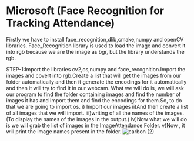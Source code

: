 # Microsoft (Face Recognition for Tracking Attendance)
Firstly we have to install face_recognition,dlib,cmake,numpy and openCV libraries.
Face_Recognition library is used to load the image and convert it into rgb because we are the image as bgr, but the library understands the rgb.

STEP-1:Import the libraries cv2,os,numpy and face_recognition.Import the images and covert into rgb.Create a list that will get the images from our folder automatically and then it generate the encodings for it automatically and then it will try to find it in our webcam.
What we will do is, we will ask our program to find the folder containing images and find the number of images it has and import them and find the encodings for them.So, to do that we are going to import os.
i) Import our images
ii)And then create a list of all images that we will import.
iii)writing of all the names of the images.(To display the names of the images in the output.)
iv)Now what we will do is we will grab the list of images in the ImageAttendance Folder.
v)Now , it will print the image names present in the folder.
![carbon (2)](https://user-images.githubusercontent.com/94541869/170849582-ca8ac30c-24e9-42eb-8000-dee449d16993.png)


